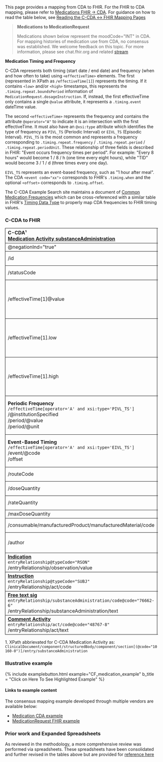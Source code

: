 <style>
td, th {
   border: 1px solid black!important;
}
</style>

This page provides a mapping from CDA to FHIR. For the FHIR to CDA mapping, please refer to [Medications FHIR → CDA](./FC-medications.html). For guidance on how to read the table below, see [Reading the C-CDA ↔ FHIR Mapping Pages](./mappingGuidance.html)

<div xmlns="http://www.w3.org/1999/xhtml" xmlns:xsi="http://www.w3.org/2001/XMLSchema-instance">
	<blockquote class="stu-note">
		<b>Medications to MedicationRequest</b>
		<p>Medications shown below represent the moodCode="INT" in CDA. For mapping histories of medication use from CDA, no consensus was established. We welcome feedback on this topic. For more information, please see chat.fhir.org and related <a href="https://chat.fhir.org/#narrow/stream/179273-CCDA-.2F-FHIR-mapping-stream/topic/CCDA.20Medication.20moodCode.20EVN.20to.20FHIR">stream</a></p>
	</blockquote>
</div>


**Medication Timing and Frequency**

C-CDA represents both timing (start date / end date) and frequency (when and how often to take) using `<effectiveTime>` elements. The first (represented in XPath as `/effectiveTime[1]`) represents the timing. If it contains `<low>` and/or `<high>` timestamps, this represents the `.timing.repeat.boundsPeriod` information of `MedicationRequest.dosageInstruction`. If, instead, the first effectiveTime only contains a single `@value` attribute, it represents a `.timing.event` dateTime value.

The second `<effectiveTime>` represents the frequency and contains the attribute `@operator="A"` to indicate it is an intersection with the first effectiveTime. It must also have an `@xsi:type` attribute which identifies the type of frequency as `PIVL_TS` (Periodic Interval) or `EIVL_TS` (Episodic Interval). `PIVL_TS` is the most common and represents a frequency corresponding to `.timing.repeat.frequency` / `.timing.repeat.period` / `.timing.repeat.periodUnit`. These relationship of three fields is described in FHIR: "Event occurs frequency times per period". For example: "Every 8 hours" would become 1 / 8 / h (one time every eight hours), while "TID" would become 3 / 1 / d (three times every one day).

`EIVL_TS` represents an event-based frequency, such as "1 hour after meal". The CDA `<event code="xx">` corresponds to FHIR's `.timing.when` and the optional `<offset>` corresponds to `.timing.offset`.

The C-CDA Example Search site maintains a document of [Common Medication Frequencies](http://cdasearch.hl7.org/examples/view/9588687865c0f945a326364a9449321690c7a7ef) which can be cross-referenced with a similar table in FHIR's [Timing Data Type](http://hl7.org/fhir/R4/datatypes.html#Timing) to properly map CDA frequencies to FHIR timing values.


### C-CDA to FHIR

|C-CDA¹<br>[Medication Activity substanceAdministration](http://hl7.org/cda/stds/ccda/draft1/StructureDefinition-2.16.840.1.113883.10.20.22.4.16.html)|FHIR<br>[MedicationRequest](http://hl7.org/fhir/us/core/StructureDefinition-us-core-medicationrequest.html)|Transform Steps|
|:----|:----|:----|
|@negationInd="true"|set .doNotPerform=true||
|/id|.identifier|[CDA id ↔ FHIR identifier](mappingGuidance.html#cda-id--fhir-identifier)|
|/statusCode|.status|[CDA statusCode → FHIR status](./ConceptMap-CF-MedicationStatus.html)|
|/effectiveTime[1]@value|.dosageInstruction.timing.event|**Constraint**: Use this when effectiveTime@value is populated<br/>[CDA ↔ FHIR Time/Dates](mappingGuidance.html#cda--fhir-timedates)|
|/effectiveTime[1].low|.dosageInstruction.timing.repeat.boundsPeriod.start|**Constraint**: Use this when effectiveTime@value is not populated<br/>[CDA ↔ FHIR Time/Dates](mappingGuidance.html#cda--fhir-timedates)|
|/effectiveTime[1].high|.dosageInstruction.timing.repeat.boundsPeriod.end|**Constraint**: Use this when effectiveTime@value is not populated<br/>[CDA ↔ FHIR Time/Dates](mappingGuidance.html#cda--fhir-timedates)|
|**Periodic Frequency**<br/>```/effectiveTime[operator='A' and xsi:type='PIVL_TS']```<br/>/@institutionSpecified<br/>/period/@value<br/>/period/@unit|.dosageInstruction.timing.repeat.frequency<br/>.dosageInstruction.timing.repeat.period<br/>.dosageInstruction.timing.repeat.periodUnit|Compare:<br/>[C-CDA Common Medication Frequencies](http://cdasearch.hl7.org/examples/view/9588687865c0f945a326364a9449321690c7a7ef) and <br/>[FHIR Timing Data Type](http://hl7.org/fhir/R4/datatypes.html#Timing)
|**Event-Based Timing**<br/>```/effectiveTime[operator='A' and xsi:type='EIVL_TS']```<br/>/event/@code<br/>/offset|.dosageInstruction.timing.repeat.when<br/>.dosageInstruction.timing.repeat.offset|@code vocabulary matches .when<br/>CDA offset must be converted to minutes for FHIR
|/routeCode|.dosageInstruction.route|[CDA coding ↔ FHIR CodeableConcept](mappingGuidance.html#cda-coding--fhir-codeableconcept)|
|/doseQuantity|.dosageInstruction.doseAndRate.doseQuantity|[CDA ↔ FHIR Quantity](mappingGuidance.html#cda--fhir-quantity)|
|/rateQuantity|.dosageInstruction.doseAndRate.rateQuantity|[CDA ↔ FHIR Quantity](mappingGuidance.html#cda--fhir-quantity)|
|/maxDoseQuantity|.dosageInstruction.maxDosePerAdministration||
|/consumable/manufacturedProduct/manufacturedMaterial/code|.medicationCodeableConcept|[CDA coding ↔ FHIR CodeableConcept](mappingGuidance.html#cda-coding--fhir-codeableconcept)|
|/author|.requester<br/>&<br/>**[Provenance](http://hl7.org/fhir/us/core/StructureDefinition-us-core-procedure.html)**|[CDA ↔ FHIR Provenance](mappingGuidance.html#cda--fhir-provenance)|
|**[Indication](http://hl7.org/cda/stds/ccda/draft1/StructureDefinition-2.16.840.1.113883.10.20.22.4.19.html)**<br/>```entryRelationship@typeCode="RSON"```<br/>/entryRelationship/observation/value|.reasonCode|[CDA coding ↔ FHIR CodeableConcept](mappingGuidance.html#cda-coding--fhir-codeableconcept)|
|**[Instruction](http://hl7.org/cda/stds/ccda/draft1/StructureDefinition-2.16.840.1.113883.10.20.22.4.20.html)**<br/>```entryRelationship@typeCode="SUBJ"```<br/>/entryRelationship/act/code|.dosageInstruction.additionalInstruction|[CDA coding ↔ FHIR CodeableConcept](mappingGuidance.html#cda-coding--fhir-codeableconcept)|
|**[Free text sig](http://hl7.org/cda/stds/ccda/draft1/StructureDefinition-2.16.840.1.113883.10.20.22.4.147.html)**<br/>```entryRelationship/substanceAdministration/code@code="76662-6"```<br/>/entryRelationship/substanceAdministration/text|.dosageInstruction.patientInstruction||
|**[Comment Activity](http://hl7.org/cda/stds/ccda/draft1/StructureDefinition-2.16.840.1.113883.10.20.22.4.64.html)**<br/>```entryRelationship/act/code@code="48767-8"```<br/>/entryRelationship/act/text|**[Annotation](https://hl7.org/fhir/datatypes.html#Annotation)**<br/>.note||

1\. XPath abbrievated for C-CDA Medication Activity as: <br/> ```ClinicalDocument/component/structuredBody/component/section[(@code="10160-0")]/entry/substanceAdministration```


### Illustrative example

{% include examplebutton.html example="CF_medication_example" b_title = "Click on Here To See Highlighted Example" %}

#### Links to example content

The consensus mapping example developed through multiple vendors are available below:
* [Medication CDA example](./Binary-CF-medication.html)
* [MedicationRequest FHIR example](./MedicationRequest-CF-medication.html)

### Prior work and Expanded Spreadsheets

As reviewed in the methodology, a more comprehensive review was performed via spreadsheets. These spreadsheets have been consolidated and further revised in the tables above but are provided for [reference here](https://github.com/HL7/ccda-on-fhir/blob/master/mappings/CF/CCDA-FHIR%20MedicationRequest.csv) 